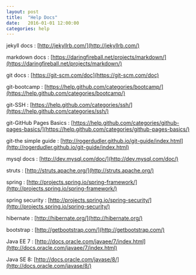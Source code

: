 ```yaml
---
layout: post
title:  "Help Docs"
date:   2016-01-01 12:00:00
categories: help
---
```

jekyll docs : [http://jekyllrb.com/](http://jekyllrb.com/)

markdown docs : [https://daringfireball.net/projects/markdown/](https://daringfireball.net/projects/markdown/)

git docs : [https://git-scm.com/doc](https://git-scm.com/doc)

git-bootcamp : [https://help.github.com/categories/bootcamp/](https://help.github.com/categories/bootcamp/)

git-SSH : [https://help.github.com/categories/ssh/](https://help.github.com/categories/ssh/)

git-GitHub Pages Basics : [https://help.github.com/categories/github-pages-basics/](https://help.github.com/categories/github-pages-basics/)

git-the simple guide : [http://rogerdudler.github.io/git-guide/index.html](http://rogerdudler.github.io/git-guide/index.html)

mysql docs : [http://dev.mysql.com/doc/](http://dev.mysql.com/doc/)

struts : [http://struts.apache.org/](http://struts.apache.org/)

spring : [http://projects.spring.io/spring-framework/](http://projects.spring.io/spring-framework/)

spring security : [http://projects.spring.io/spring-security/](http://projects.spring.io/spring-security/)

hibernate : [http://hibernate.org/](http://hibernate.org/)

bootstrap : [http://getbootstrap.com/](http://getbootstrap.com/)

Java EE 7 : [http://docs.oracle.com/javaee/7/index.html](http://docs.oracle.com/javaee/7/index.html)

Java SE 8: [http://docs.oracle.com/javase/8/](http://docs.oracle.com/javase/8/)





